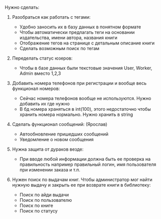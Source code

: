 Нужно сделать:

1. Разобраться как работать с тегами:
    - Удобно заносить их в базу данных в понятном формате
    - Чтобы автоматически предлагать теги на основании издательства, имени автора, названия книги
    - Отображение тегов на странице с детальным описание книги
    - Сделать возможным поиск по тегам

2. Переделать статус юзеров:
    - Чтобы в базе данных были текстовые значения User, Worker, Admin вместо 1,2,3

3. Добавить номера телефонов при регистрации и вообще весь функционал номеров:
    - Сейчас номера телефонов вообще не используются. Нужно добавить их где нужно
    - В бд номера храняться в int(100), этого недостаточно чтобы хранить номера нормально. Нужно хранить в string

4. Сделать функционал сообщений: (Ярослав)
    - Автообновление пришедших сообщений
    - Уведомление о новом сообщения

5. Нужна защита от дураков везде:
    - При вводе любой информации должна быть ее проверка на правильность
    например правильный логин, имя пользователя при изменении заказа и т.п.

6. Нужен поиск по выдачам книг. Чтобы администратор мог найти нужную выдачу и закрыть ее при возврате книги в библиотеку:
    - Поиск по айди выдачи
    - Поиск по пользователю
    - Поиск по книге
    - Поиск по статусу
